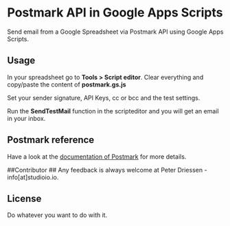 # Postmark API in Google Apps Scripts

Send email from a Google Spreadsheet via Postmark API using Google Apps Scripts.

## Usage
In your spreadsheet go to **Tools > Script editor**. Clear everything and copy/paste the content of **postmark.gs.js**

Set your sender signature, API Keys, cc or bcc and the test settings. 

Run the **SendTestMail** function in the scripteditor and you will get an email in your inbox. 

## Postmark reference ##
Have a look at the [documentation of Postmark](http://developer.postmarkapp.com/developer-send-api.html) for more details. 

##Contributor ##
Any feedback is always welcome at Peter Driessen - info[at]studioio.io. 

## License ##
Do whatever you want to do with it.



